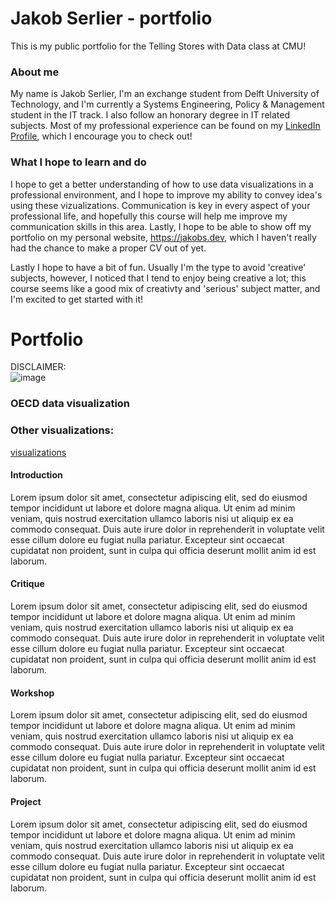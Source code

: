 # Jakob Serlier - portfolio 
This is my public portfolio for the Telling Stores with Data class at CMU!

### About me
My name is Jakob Serlier, I'm an exchange student from Delft University of Technology, and I'm currently a Systems Engineering, Policy & Management student in the IT track. I also follow an honorary degree in IT related subjects. Most of my professional experience can be found on my [LinkedIn Profile](https://www.linkedin.com/in/serlier/), which I encourage you to check out! 

### What I hope to learn and do
I hope to get a better understanding of how to use data visualizations in a professional environment, and I hope to improve my ability to convey idea's using these vizualizations. Communication is key in every aspect of your professional life, and hopefully this course will help me improve my communication skills in this area. Lastly, I hope to be able to show off my portfolio on my personal website, https://jakobs.dev, which I haven't really had the chance to make a proper CV out of yet. 

Lastly I hope to have a bit of fun. Usually I'm the type to avoid 'creative' subjects, however, I noticed that I tend to enjoy being creative a lot; this course seems like a good mix of creativty and 'serious' subject matter, and I'm excited to get started with it!


# Portfolio
DISCLAIMER: <br>
![image](https://media.giphy.com/media/bit0nI9sZFGExZD8dn/giphy.gif)


### OECD data visualization


### Other visualizations: 
[visualizations](visualizations.md)

#### Introduction
Lorem ipsum dolor sit amet, consectetur adipiscing elit, sed do eiusmod tempor incididunt ut labore et dolore magna aliqua. Ut enim ad minim veniam, quis nostrud exercitation ullamco laboris nisi ut aliquip ex ea commodo consequat. Duis aute irure dolor in reprehenderit in voluptate velit esse cillum dolore eu fugiat nulla pariatur. Excepteur sint occaecat cupidatat non proident, sunt in culpa qui officia deserunt mollit anim id est laborum.

#### Critique
Lorem ipsum dolor sit amet, consectetur adipiscing elit, sed do eiusmod tempor incididunt ut labore et dolore magna aliqua. Ut enim ad minim veniam, quis nostrud exercitation ullamco laboris nisi ut aliquip ex ea commodo consequat. Duis aute irure dolor in reprehenderit in voluptate velit esse cillum dolore eu fugiat nulla pariatur. Excepteur sint occaecat cupidatat non proident, sunt in culpa qui officia deserunt mollit anim id est laborum.

#### Workshop
Lorem ipsum dolor sit amet, consectetur adipiscing elit, sed do eiusmod tempor incididunt ut labore et dolore magna aliqua. Ut enim ad minim veniam, quis nostrud exercitation ullamco laboris nisi ut aliquip ex ea commodo consequat. Duis aute irure dolor in reprehenderit in voluptate velit esse cillum dolore eu fugiat nulla pariatur. Excepteur sint occaecat cupidatat non proident, sunt in culpa qui officia deserunt mollit anim id est laborum.

#### Project
Lorem ipsum dolor sit amet, consectetur adipiscing elit, sed do eiusmod tempor incididunt ut labore et dolore magna aliqua. Ut enim ad minim veniam, quis nostrud exercitation ullamco laboris nisi ut aliquip ex ea commodo consequat. Duis aute irure dolor in reprehenderit in voluptate velit esse cillum dolore eu fugiat nulla pariatur. Excepteur sint occaecat cupidatat non proident, sunt in culpa qui officia deserunt mollit anim id est laborum.


